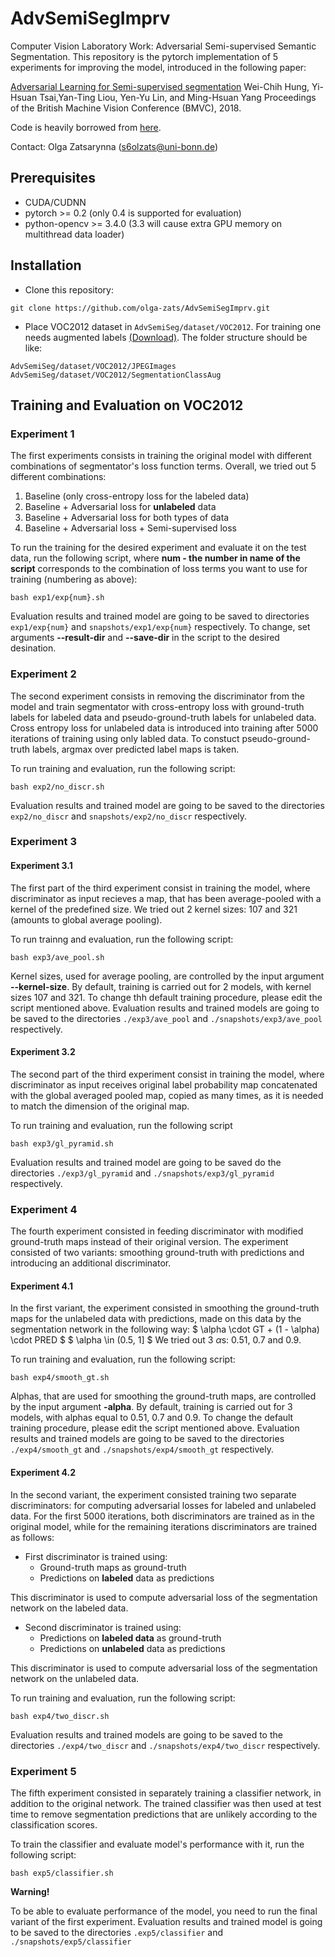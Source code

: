 # AdvSemiSegImprv
Computer Vision Laboratory Work: Adversarial Semi-supervised Semantic Segmentation.
This repository is the pytorch implementation of 5 experiments for improving the model, introduced in the following paper:

[Adversarial Learning for Semi-supervised segmentation](https://arxiv.org/abs/1802.07934)
Wei-Chih Hung, Yi-Hsuan Tsai,Yan-Ting Liou, Yen-Yu Lin, and Ming-Hsuan Yang 
Proceedings of the British Machine Vision Conference (BMVC), 2018.

Code is heavily borrowed from [here](https://github.com/hfslyc/AdvSemiSeg).

Contact: Olga Zatsarynna (s6olzats@uni-bonn.de)


## Prerequisites
  * CUDA/CUDNN
  * pytorch >= 0.2 (only 0.4 is supported for evaluation)
  * python-opencv >= 3.4.0  (3.3 will cause extra GPU memory on multithread data loader)


## Installation 
  * Clone this repository:
  ```
  git clone https://github.com/olga-zats/AdvSemiSegImprv.git
  ```
  
  * Place VOC2012 dataset in `AdvSemiSeg/dataset/VOC2012`. For training one needs augmented labels [(Download)](http://vllab1.ucmerced.edu/~whung/adv-semi-seg/SegmentationClassAug.zip). The folder structure should be like:
  ```
  AdvSemiSeg/dataset/VOC2012/JPEGImages
  AdvSemiSeg/dataset/VOC2012/SegmentationClassAug
  ```
  
  ## Training and Evaluation on VOC2012
  ### Experiment 1
  The first experiments consists in training the original model with different combinations of segmentator's loss function terms. Overall, we tried out 5 different combinations:
  
 1. Baseline (only cross-entropy loss for the labeled data)
 2. Baseline + Adversarial loss for **unlabeled** data 
 3. Baseline + Adversarial loss for both types of data
 4. Baseline + Adversarial loss + Semi-supervised loss
 
 To run the training for the desired experiment and evaluate it on the test data, run the following script, where **num - the number in name of the script** corresponds to the combination of loss terms you want to use for training (numbering as above):
  
  ```
  bash exp1/exp{num}.sh
  ```
  Evaluation results and trained model are going to be saved to directories `exp1/exp{num}` and `snapshots/exp1/exp{num}` respectively. To change, set arguments **--result-dir** and **--save-dir** in the script to the desired desination.
 
 
  ### Experiment 2
  The second experiment consists in removing the discriminator from the model and train segmentator with cross-entropy loss with ground-truth labels for labeled data and pseudo-ground-truth labels for unlabeled data. Cross entropy loss for unlabeled data is introduced into training after 5000 iterations of training using only labled data. To constuct pseudo-ground-truth labels, argmax over predicted label maps is taken.
  
  To run training and evaluation, run the following script:
  ```
  bash exp2/no_discr.sh
  ```
  Evaluation results and trained model are going to be saved to the directories `exp2/no_discr` and `snapshots/exp2/no_discr`
  respectively.
 
 
  ### Experiment 3
  #### Experiment 3.1
  The first part of the third experiment consist in training the model, where discriminator as input recieves a map, that has been average-pooled with a kernel of the predefined size. We tried out 2 kernel sizes: 107 and 321 (amounts to global average pooling).
  
  To run trainng and evaluation, run the following script:
  ``` 
  bash exp3/ave_pool.sh
  ```
  Kernel sizes, used for average pooling, are controlled by the input argument **--kernel-size**. By default, training is carried out for 2 models, with kernel sizes 107 and 321. To change thh default training procedure, please edit the script mentioned above. 
  Evaluation results and trained models are going to be saved to the directories `./exp3/ave_pool` and `./snapshots/exp3/ave_pool` respectively.
  
 #### Experiment 3.2
 The second part of the third experiment consist in training the model, where discriminator as input receives original label probability map concatenated with the global averaged pooled map, copied as many times, as it is needed to match the dimension of the original map.
 
 To run training and evaluation, run the following script
  ``` 
  bash exp3/gl_pyramid.sh
  ```
 Evaluation results and trained model are going to be saved do the directories `./exp3/gl_pyramid` and `./snapshots/exp3/gl_pyramid` respectively.
 
 
 ### Experiment 4
 The fourth experiment consisted in feeding discriminator with modified ground-truth maps instead of their original version. The experiment consisted of two variants: smoothing ground-truth with predictions and introducing an additional discriminator.
 
 #### Experiment 4.1
 In the first variant, the experiment consisted in smoothing the ground-truth maps for the unlabeled data with predictions, made on this data by the segmentation network in the following way:
 $ \alpha \cdot GT + (1 - \alpha) \cdot PRED $
 $ \alpha \in (0.5, 1] $
 We tried out 3 $\alpha$s: 0.51, 0.7 and 0.9.
 
 To run training and evaluation, run the following script:
 ```
 bash exp4/smooth_gt.sh
 ```
 
 Alphas, that are used for smoothing the ground-truth maps, are controlled by the input argument **-alpha**. By default, training is carried out for 3 models, with alphas equal to 0.51, 0.7 and 0.9. To change the default training procedure, please edit the script mentioned above.
 Evaluation results and trained models are going to be saved to the directories `./exp4/smooth_gt` and `./snapshots/exp4/smooth_gt` respectively.
 
 
 #### Experiment 4.2
 In the second variant, the experiment consisted training two separate discriminators: for computing adversarial losses for labeled and unlabeled data. For the first 5000 iterations, both discriminators are trained as in the original model, while for the remaining iterations discriminators are trained as follows:
   * First discriminator is trained using:
       * Ground-truth maps as ground-truth 
       * Predictions on **labeled** data as predictions
   
   This discriminator is used to compute adversarial loss of the segmentation network on the labeled data.
   
   * Second discriminator is trained using:
       * Predictions on **labeled data** as ground-truth 
       * Predictions on **unlabeled** data as predictions 
   
   This discriminator is used to compute adversarial loss of the segmentation network on the unlabeled data.
   
   To run training and evaluation, run the following script:
   ```
   bash exp4/two_discr.sh
   ```
   Evaluation results and trained models are going to be saved to the directories `./exp4/two_discr` and `./snapshots/exp4/two_discr` respectively.
   
   
   
   ### Experiment 5
   The fifth experiment consisted in separately training a classifier network, in addition to the original network. The trained classifier was then used at test time to remove segmentation predictions that are unlikely according to the classification scores. 
   
   To train the classifier and evaluate model's performance with it, run the following script:
   ``` 
   bash exp5/classifier.sh
   ```
   **Warning!**
   
   To be able to evaluate performance of the model, you need to run the final variant of the first experiment.
   Evaluation results and trained model is going to be saved to the directories `.exp5/classifier` and `./snapshots/exp5/classifier`
